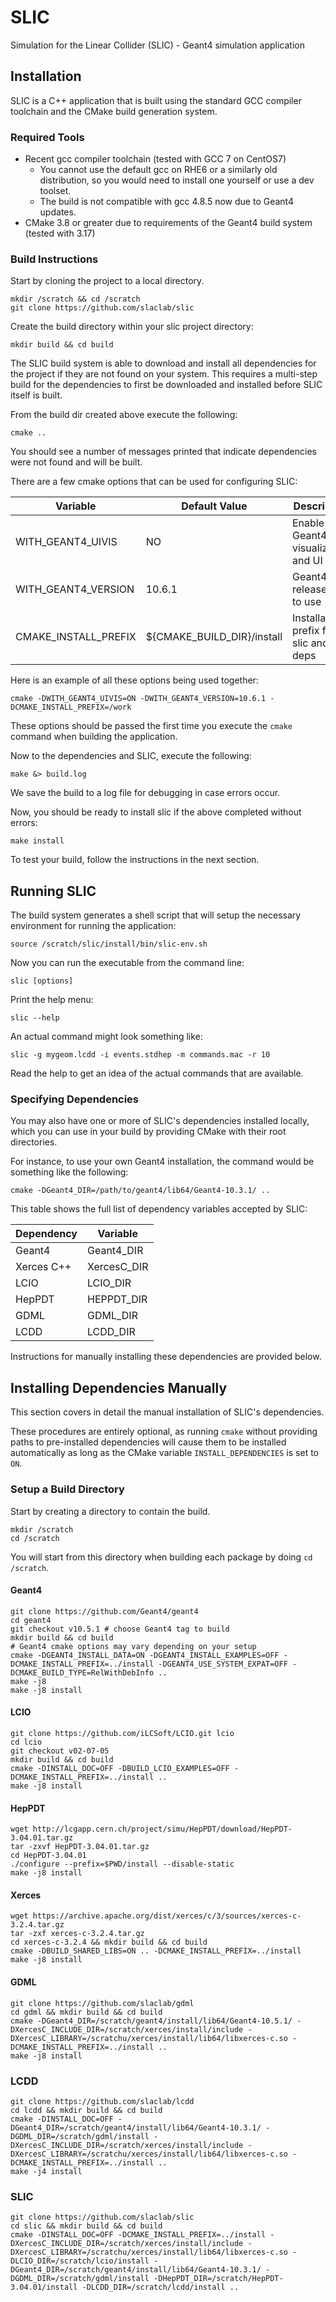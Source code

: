 # SLIC

Simulation for the Linear Collider (SLIC) - Geant4 simulation application

## Installation

SLIC is a C++ application that is built using the standard GCC compiler toolchain and the CMake build generation system.

### Required Tools

* Recent gcc compiler toolchain (tested with GCC 7 on CentOS7)
    * You cannot use the default gcc on RHE6 or a similarly old distribution, so you would need to install one yourself or use a dev toolset.
    * The build is not compatible with gcc 4.8.5 now due to Geant4 updates.
* CMake 3.8 or greater due to requirements of the Geant4 build system (tested with 3.17)

### Build Instructions

Start by cloning the project to a local directory.

```
mkdir /scratch && cd /scratch
git clone https://github.com/slaclab/slic
```

Create the build directory within your slic project directory:

```
mkdir build && cd build
```

The SLIC build system is able to download and install all dependencies for the project if they are not found on your system. This requires a multi-step build for the dependencies to first be downloaded and installed before SLIC itself is built.

From the build dir created above execute the following:

```
cmake ..
```

You should see a number of messages printed that indicate dependencies were not found and will be built.

There are a few cmake options that can be used for configuring SLIC:

| Variable             | Default Value              | Description                           | Notes                   |
| -------------------- | ---------------------------| ------------------------------------- | ----------------------- |
| WITH_GEANT4_UIVIS    | NO                         | Enable Geant4 visualization and UI    | Requires X11 and Qt     |
| WITH_GEANT4_VERSION  | 10.6.1                     | Geant4 release tag to use             | `master` is not allowed |
| CMAKE_INSTALL_PREFIX | ${CMAKE_BUILD_DIR}/install | Installation prefix for slic and deps | |

Here is an example of all these options being used together:

```
cmake -DWITH_GEANT4_UIVIS=ON -DWITH_GEANT4_VERSION=10.6.1 -DCMAKE_INSTALL_PREFIX=/work
```

These options should be passed the first time you execute the `cmake` command when building the application.

Now to the dependencies and SLIC, execute the following:

```
make &> build.log
```

We save the build to a log file for debugging in case errors occur.

Now, you should be ready to install slic if the above completed without errors:

```
make install
```

To test your build, follow the instructions in the next section.

## Running SLIC

The build system generates a shell script that will setup the necessary environment for running the application:

```
source /scratch/slic/install/bin/slic-env.sh
```

Now you can run the executable from the command line:

```
slic [options]
```

Print the help menu:

```
slic --help
```

An actual command might look something like:

```
slic -g mygeom.lcdd -i events.stdhep -m commands.mac -r 10
```

Read the help to get an idea of the actual commands that are available.


### Specifying Dependencies

You may also have one or more of SLIC's dependencies installed locally, which you can use in your build by providing CMake with their root directories.

For instance, to use your own Geant4 installation, the command would be something like the following:

```
cmake -DGeant4_DIR=/path/to/geant4/lib64/Geant4-10.3.1/ ..
```

This table shows the full list of dependency variables accepted by SLIC:

| Dependency | Variable    |
| ---------- | ----------- |
| Geant4     | Geant4_DIR  |
| Xerces C++ | XercesC_DIR |
| LCIO       | LCIO_DIR    |
| HepPDT     | HEPPDT_DIR  |
| GDML       | GDML_DIR    |
| LCDD       | LCDD_DIR    |

Instructions for manually installing these dependencies are provided below.

## Installing Dependencies Manually

This section covers in detail the manual installation of SLIC's dependencies.  

These procedures are entirely optional, as running `cmake` without providing paths to pre-installed dependencies will cause them to be installed automatically as long as the CMake variable `INSTALL_DEPENDENCIES` is set to `ON`.

### Setup a Build Directory

Start by creating a directory to contain the build.

```
mkdir /scratch
cd /scratch
```

You will start from this directory when building each package by doing `cd /scratch`.

#### Geant4

```
git clone https://github.com/Geant4/geant4
cd geant4
git checkout v10.5.1 # choose Geant4 tag to build
mkdir build && cd build
# Geant4 cmake options may vary depending on your setup
cmake -DGEANT4_INSTALL_DATA=ON -DGEANT4_INSTALL_EXAMPLES=OFF -DCMAKE_INSTALL_PREFIX=../install -DGEANT4_USE_SYSTEM_EXPAT=OFF -DCMAKE_BUILD_TYPE=RelWithDebInfo ..
make -j8
make -j8 install
```

#### LCIO

```
git clone https://github.com/iLCSoft/LCIO.git lcio
cd lcio
git checkout v02-07-05
mkdir build && cd build
cmake -DINSTALL_DOC=OFF -DBUILD_LCIO_EXAMPLES=OFF -DCMAKE_INSTALL_PREFIX=../install ..
make -j8 install
```

#### HepPDT

```
wget http://lcgapp.cern.ch/project/simu/HepPDT/download/HepPDT-3.04.01.tar.gz
tar -zxvf HepPDT-3.04.01.tar.gz
cd HepPDT-3.04.01
./configure --prefix=$PWD/install --disable-static
make -j8 install
```

#### Xerces

```
wget https://archive.apache.org/dist/xerces/c/3/sources/xerces-c-3.2.4.tar.gz
tar -zxf xerces-c-3.2.4.tar.gz
cd xerces-c-3.2.4 && mkdir build && cd build
cmake -DBUILD_SHARED_LIBS=ON .. -DCMAKE_INSTALL_PREFIX=../install
make -j8 install
```

#### GDML

```
git clone https://github.com/slaclab/gdml
cd gdml && mkdir build && cd build
cmake -DGeant4_DIR=/scratch/geant4/install/lib64/Geant4-10.5.1/ -DXercesC_INCLUDE_DIR=/scratch/xerces/install/include -DXercesC_LIBRARY=/scratchu/xerces/install/lib64/libxerces-c.so -DCMAKE_INSTALL_PREFIX=../install ..
make -j8 install
```

### LCDD

```
git clone https://github.com/slaclab/lcdd
cd lcdd && mkdir build && cd build
cmake -DINSTALL_DOC=OFF -DGeant4_DIR=/scratch/geant4/install/lib64/Geant4-10.3.1/ -DGDML_DIR=/scratch/gdml/install -DXercesC_INCLUDE_DIR=/scratch/xerces/install/include -DXercesC_LIBRARY=/scratchu/xerces/install/lib64/libxerces-c.so -DCMAKE_INSTALL_PREFIX=../install ..
make -j4 install
```

### SLIC

```
git clone https://github.com/slaclab/slic
cd slic && mkdir build && cd build
cmake -DINSTALL_DOC=OFF -DCMAKE_INSTALL_PREFIX=../install -DXercesC_INCLUDE_DIR=/scratch/xerces/install/include -DXercesC_LIBRARY=/scratchu/xerces/install/lib64/libxerces-c.so -DLCIO_DIR=/scratch/lcio/install -DGeant4_DIR=/scratch/geant4/install/lib64/Geant4-10.3.1/ -DGDML_DIR=/scratch/gdml/install -DHepPDT_DIR=/scratch/HepPDT-3.04.01/install -DLCDD_DIR=/scratch/lcdd/install ..
```
